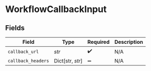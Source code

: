 # WorkflowCallbackInput


## Fields

| Field              | Type               | Required           | Description        |
| ------------------ | ------------------ | ------------------ | ------------------ |
| `callback_url`     | *str*              | :heavy_check_mark: | N/A                |
| `callback_headers` | Dict[str, *str*]   | :heavy_minus_sign: | N/A                |